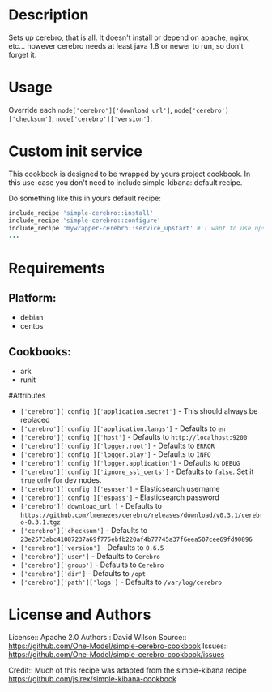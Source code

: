 # Description

Sets up cerebro, that is all.
It doesn't install or depend on apache, nginx, etc... however cerebro needs at least java 1.8 or newer to run, so don't forget it.

# Usage

Override each `node['cerebro']['download_url']`, `node['cerebro']['checksum']`, `node['cerebro']['version']`.

# Custom init service

This cookbook is designed to be wrapped by yours project cookbook.
In this use-case you don't need to include simple-kibana::default recipe.

Do something like this in yours default recipe:

```ruby
include_recipe 'simple-cerebro::install'
include_recipe 'simple-cerebro::configure'
include_recipe 'mywrapper-cerebro::service_upstart' # I want to use upstart
...
```

# Requirements

## Platform:

* debian
* centos

## Cookbooks:

* ark
* runit
 
#Attributes

* `['cerebro']['config']['application.secret']` - This should always be replaced
* `['cerebro']['config']['application.langs']` - Defaults to `en`
* `['cerebro']['config']['host']` - Defaults to `http://localhost:9200`
* `['cerebro']['config']['logger.root']` - Defaults to `ERROR`
* `['cerebro']['config']['logger.play']` - Defaults to `INFO`
* `['cerebro']['config']['logger.application']` - Defaults to `DEBUG`
* `['cerebro']['config']['ignore_ssl_certs']` - Defaults to `false`. Set it `true` only for dev nodes.
* `['cerebro']['config']['esuser']` - Elasticsearch username
* `['cerebro']['config']['espass']` - Elasticsearch password
* `['cerebro']['download_url']` - Defaults to `https://github.com/lmenezes/cerebro/releases/download/v0.3.1/cerebro-0.3.1.tgz`
* `['cerebro']['checksum']` - Defaults to `23e2573abc41087237a69f775ebfb220af4b77745a37f6eea507cee69fd90896`
* `['cerebro']['version']` - Defaults to `0.6.5`
* `['cerebro']['user']` - Defaults to `Cerebro`
* `['cerebro']['group']` - Defaults to `Cerebro`
* `['cerebro']['dir']` - Defaults to `/opt`
* `['cerebro']['path']['logs']` - Defaults to `/var/log/cerebro`




# License and Authors

License:: Apache 2.0
Authors:: David Wilson
Source:: https://github.com/One-Model/simple-cerebro-cookbook
Issues:: https://github.com/One-Model/simple-cerebro-cookbook/issues

Credit:: Much of this recipe was adapted from the simple-kibana recipe https://github.com/jsirex/simple-kibana-cookbook
